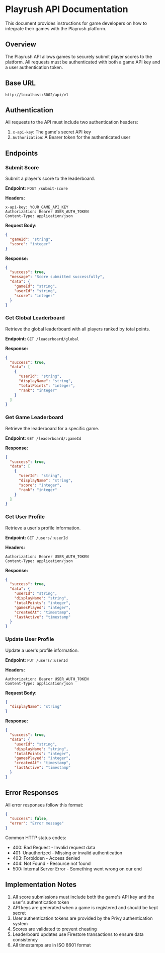 # Playrush API Documentation

This document provides instructions for game developers on how to integrate their games with the Playrush platform.

## Overview

The Playrush API allows games to securely submit player scores to the platform. All requests must be authenticated with both a game API key and a user authentication token.

## Base URL

```
http://localhost:3002/api/v1
```

## Authentication

All requests to the API must include two authentication headers:

1. `x-api-key`: The game's secret API key
2. `Authorization`: A Bearer token for the authenticated user

## Endpoints

### Submit Score

Submit a player's score to the leaderboard.

**Endpoint:** `POST /submit-score`

**Headers:**
```
x-api-key: YOUR_GAME_API_KEY
Authorization: Bearer USER_AUTH_TOKEN
Content-Type: application/json
```

**Request Body:**
```json
{
  "gameId": "string",
  "score": "integer"
}
```

**Response:**
```json
{
  "success": true,
  "message": "Score submitted successfully",
  "data": {
    "gameId": "string",
    "userId": "string",
    "score": "integer"
  }
}
```

### Get Global Leaderboard

Retrieve the global leaderboard with all players ranked by total points.

**Endpoint:** `GET /leaderboard/global`

**Response:**
```json
{
  "success": true,
  "data": [
    {
      "userId": "string",
      "displayName": "string",
      "totalPoints": "integer",
      "rank": "integer"
    }
  ]
}
```

### Get Game Leaderboard

Retrieve the leaderboard for a specific game.

**Endpoint:** `GET /leaderboard/:gameId`

**Response:**
```json
{
  "success": true,
  "data": [
    {
      "userId": "string",
      "displayName": "string",
      "score": "integer",
      "rank": "integer"
    }
  ]
}
```

### Get User Profile

Retrieve a user's profile information.

**Endpoint:** `GET /users/:userId`

**Headers:**
```
Authorization: Bearer USER_AUTH_TOKEN
Content-Type: application/json
```

**Response:**
```json
{
  "success": true,
  "data": {
    "userId": "string",
    "displayName": "string",
    "totalPoints": "integer",
    "gamesPlayed": "integer",
    "createdAt": "timestamp",
    "lastActive": "timestamp"
  }
}
```

### Update User Profile

Update a user's profile information.

**Endpoint:** `PUT /users/:userId`

**Headers:**
```
Authorization: Bearer USER_AUTH_TOKEN
Content-Type: application/json
```

**Request Body:**
```json
{
  "displayName": "string"
}
```

**Response:**
```json
{
  "success": true,
  "data": {
    "userId": "string",
    "displayName": "string",
    "totalPoints": "integer",
    "gamesPlayed": "integer",
    "createdAt": "timestamp",
    "lastActive": "timestamp"
  }
}
```

## Error Responses

All error responses follow this format:

```json
{
  "success": false,
  "error": "Error message"
}
```

Common HTTP status codes:
- 400: Bad Request - Invalid request data
- 401: Unauthorized - Missing or invalid authentication
- 403: Forbidden - Access denied
- 404: Not Found - Resource not found
- 500: Internal Server Error - Something went wrong on our end

## Implementation Notes

1. All score submissions must include both the game's API key and the user's authentication token
2. API keys are generated when a game is registered and should be kept secret
3. User authentication tokens are provided by the Privy authentication system
4. Scores are validated to prevent cheating
5. Leaderboard updates use Firestore transactions to ensure data consistency
6. All timestamps are in ISO 8601 format